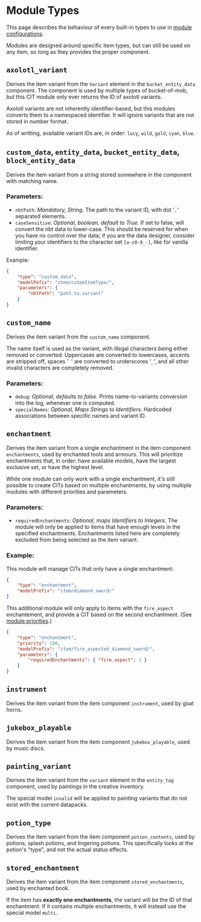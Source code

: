 # Module Types

This page describes the behaviour of every built-in types to use in [module configurations](Module-Configuration).

Modules are designed around specific item types, but can still be used on any item, so long as they provides the proper component.

## `axolotl_variant`
Derives the item variant from the `Variant` element in the `bucket_entity_data` component. The component is used by multiple types of bucket-of-mob, but this CIT module only ever returns the ID of axolotl variants.

Axolotl variants are not inherently identifier-based, but this modules converts them to a namespaced identifier. It will ignore variants that are not stored in number format.

As of writting, available variant IDs are, in order: `lucy`, `wild`, `gold`, `cyan`, `blue`.

## `custom_data`, `entity_data`, `bucket_entity_data`, `block_entity_data`
Derives the item variant from a string stored somewhere in the component with matching name.

### Parameters:
- `nbtPath`: *Mandatory, String.* The path to the variant ID, with dot '`.`' separated elements.
- `caseSensitive`: *Optional, boolean, default to True.* If set to false, will convert the nbt data to lower-case. This should be reserved for when you have no control over the data; if you are the data designer, consider limiting your identifiers to the character set `[a-z0-9_-]`, like for vanilla identifier.

Example:
```json
{
	"type": "custom_data",
	"modelPefix": "item/cutomItemType/",
	"parameters": {
		"nbtPath": "path.to.variant"
	}
}
```

## `custom_name`
Derives the item variant from the `custom_name` component.

The name itself is used as the variant, with illegal characters being either removed or converted:
Uppercases are converted to lowercases, accents are stripped off, spaces '` `' are converted to underscores '`_`', and all other invalid characters are completely removed.

### Parameters:
- `debug`: *Optional, defaults to false*. Prints name-to-variants conversion into the log, whenever one is computed.
- `specialNames`: *Optional, Maps Strings to Identifiers.*
Hardcoded associations between specific names and variant ID.

## `enchantment`
Derives the item variant from a single enchantment in the item component `enchantments`, used by enchanted tools and armours.
This will prioritize enchantments that, in order: have available models, have the largest exclusive set, or have the highest level.

While one module can only work with a single enchantment, it's still possible to create CITs based on multiple enchantments, by using multiple modules with different priorities and parameters.

### Parameters:
- `requiredEnchantments`: *Optional, maps Identifiers to Integers.* The module will only be applied to items that have enough levels in the specified enchantments. Enchantments listed here are completely excluded from being selected as the item variant.

### Example:
This module will manage CITs that only have a single enchantment:
```json
{
	"type": "enchantment",
	"modelPrefix": "item/diamond_sword/"
}
```
This additional module will only apply to items with the `fire_aspect` enchantement, and provide a CIT based on the second enchantment. (See [module priorities](Module-Configuration#priority).)
```json
{
	"type": "enchantment",
	"priority": 100,
	"modelPrefix": "item/fire_aspected_diamond_sword/",
	"parameters": {
		"requiredEnchantments": { "fire_aspect": 1 }
	}
}
```

## `instrument`
Derives the item variant from the item component `instrument`, used by goat horns.

## `jukebox_playable`
Derives the item variant from the item component `jukebox_playable`, used by music discs.

## `painting_variant`
Derives the item variant from the `variant` element in the `entity_tag` component, used by paintings in the creative inventory.

The special model `invalid` will be applied to painting variants that do not exist with the current datapacks.

## `potion_type`
Derives the item variant from the item component `potion_contents`, used by potions, splash potions, and lingering potions. This specifically looks at the potion's "type", and not the actual status effects.

## `stored_enchantment`
Derives the item variant from the item component `stored_enchantments`, used by enchanted book.

If the item has **exactly one enchantments**, the variant will be the ID of that enchantment. If it contains multiple enchantments, it will instead use the special model `multi`.
